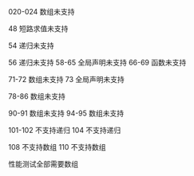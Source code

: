 <!-- 001-005 全局声明未支持 -->
<!-- 006 if break riscv出错 -->
<!-- 010 全局声明未支持
012 全局声明未支持
015 全局声明未支持 -->
020-024 数组未支持
<!-- 028  koopa以外出错 -->
<!-- 028全局声明未支持， -->
<!-- 029 else后没分块 -->
<!-- 32-34 函数未支持 -->
<!-- 35 嵌套while出错 -->
<!-- 36-38 函数未支持 -->
<!-- 40 多行注释未支持 -->
<!-- 43 riscv出错 -->
<!-- 47 ifelse报错 -->
48 短路求值未支持
<!-- 49 函数返回值 -->
<!-- 50-52 函数未支持 -->
<!-- 53 ifelse报错 -->
54 递归未支持
<!-- 55 riscv出错 -->
56 递归未支持
58-65 全局声明未支持
66-69 函数未支持
<!-- 70 ifelse报错 -->
71-72 数组未支持
73 全局声明未支持
<!-- 74 riscv出错 -->
<!-- 75 莫名语法错误 -->
<!-- 76 riscv Segmentation fault -->
78-86 数组未支持
<!-- 88 全局声明未支持 -->
<!-- 89 函数返回值 -->
90-91 数组未支持
94-95 数组未支持
<!-- 96-97 koopa输出float错误 -->
101-102 不支持递归
104 不支持递归
<!-- 105 koopa输出float错误 -->
108 不支持数组
110 不支持数组

性能测试全部需要数组